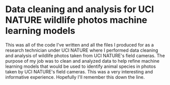 # Data cleaning and analysis for UCI NATURE wildlife photos machine learning models
 This was all of the code I've written and all the files I produced for as a research technician under UCI NATURE where I performed data cleaning and analysis of wildlife photos taken from UCI NATURE's field cameras. The purpose of my job was to clean and analyzed data to help refine machine learning models that would be used to identify animal species in photos taken by UCI NATURE's field cameras. This was a very interesting and informative experience. Hopefully I'll remember this down the line.
